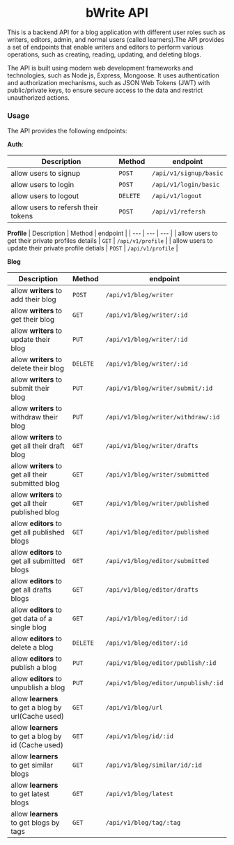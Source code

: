 <h1 align="center">bWrite API</h1>


This is a backend API for a blog application with different user roles such as writers, editors, admin, and normal users (called learners).The API provides a set of endpoints that enable writers and editors to perform various operations, such as creating, reading, updating, and deleting blogs.

The API is built using modern web development frameworks and technologies, such as Node.js, Express, Mongoose. It uses authentication and authorization mechanisms, such as JSON Web Tokens (JWT) with public/private keys, to ensure secure access to the data and restrict unauthorized actions.

### Usage

The API provides the following endpoints:

**Auth**: 

| Description |  Method   |   endpoint  | 
| --- | --- | --- | 
| allow users to signup | `POST` | `/api/v1/signup/basic` | 
| allow users to login | `POST` | `/api/v1/login/basic` | 
| allow users to logout | `DELETE` | `/api/v1/logout` | 
| allow users to refersh their tokens | `POST` | `/api/v1/refersh` |

**Profile**
| Description |  Method   |   endpoint  | 
| --- | --- | --- | 
| allow users to get their private profiles details | `GET` | `/api/v1/profile` | 
| allow users to update their private profile detials | `POST` | `/api/v1/profile` | 

**Blog**


| Description |  Method   |   endpoint  | 
| --- | --- | --- | 
| allow **writers** to add their blog | `POST` | `/api/v1/blog/writer` | 
| allow **writers** to get their blog | `GET` | `/api/v1/blog/writer/:id` | 
| allow **writers** to update their blog | `PUT` | `/api/v1/blog/writer/:id` | 
| allow **writers** to delete their blog | `DELETE` | `/api/v1/blog/writer/:id` | 
| allow **writers** to submit their blog | `PUT` | `/api/v1/blog/writer/submit/:id` | 
| allow **writers** to withdraw their blog | `PUT` | `/api/v1/blog/writer/withdraw/:id` | 
| allow **writers** to get all their draft blog | `GET` | `/api/v1/blog/writer/drafts` | 
| allow **writers** to get all their submitted blog | `GET` | `/api/v1/blog/writer/submitted` | 
| allow **writers** to get all their published blog | `GET` | `/api/v1/blog/writer/published` | 
| allow **editors** to get all published blogs | `GET` | `/api/v1/blog/editor/published` | 
| allow **editors** to get all submitted blogs | `GET` | `/api/v1/blog/editor/submitted` | 
| allow **editors** to get all drafts blogs | `GET` | `/api/v1/blog/editor/drafts` | 
| allow **editors** to get data of a single blog | `GET` | `/api/v1/blog/editor/:id` | 
| allow **editors** to delete a blog | `DELETE` | `/api/v1/blog/editor/:id` | 
| allow **editors** to publish a blog | `PUT` | `/api/v1/blog/editor/publish/:id` | 
| allow **editors** to unpublish a blog | `PUT` | `/api/v1/blog/editor/unpublish/:id` | 
| allow **learners** to get a blog by url(Cache used) | `GET` | `/api/v1/blog/url` | 
| allow **learners** to get a blog by id (Cache used) | `GET` | `/api/v1/blog/id/:id` | 
| allow **learners** to get similar blogs | `GET` | `/api/v1/blog/similar/id/:id` | 
| allow **learners** to get latest blogs | `GET` | `/api/v1/blog/latest` | 
| allow **learners** to get blogs by tags | `GET` | `/api/v1/blog/tag/:tag` | 









